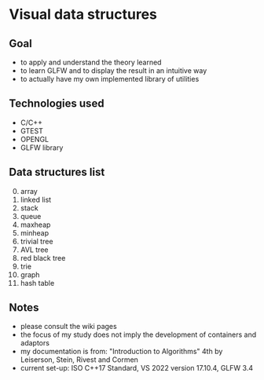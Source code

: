 # Visual data structures

## Goal
- to apply and understand the theory learned
- to learn GLFW and to display the result in an intuitive way
- to actually have my own implemented library of utilities

## Technologies used
- C/C++
- GTEST
- OPENGL
- GLFW library

## Data structures list
0. array
1. linked list
2. stack
3. queue
4. maxheap
5. minheap
6. trivial tree
7. AVL tree
8. red black tree
9. trie
0. graph
1. hash table

## Notes
- please consult the wiki pages 
- the focus of my study does not imply the development of containers and adaptors
- my documentation is from: "Introduction to Algorithms" 4th by Leiserson, Stein, Rivest and Cormen
- current set-up: ISO C++17 Standard, VS 2022 version 17.10.4, GLFW 3.4 
